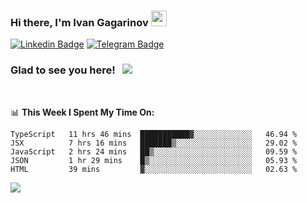 ### Hi there, I'm Ivan Gagarinov <img src="https://media.giphy.com/media/hvRJCLFzcasrR4ia7z/giphy.gif" width="25px">

[![Linkedin Badge](https://img.shields.io/badge/-LinkedIn-0e76a8?style=flat-square&logo=Linkedin&logoColor=white)](https://linkedin.com/in/ivan-gagarinov-142ba3141/)
[![Telegram Badge](https://img.shields.io/badge/-Telegram-0088cc?style=flat-square&logo=Telegram&logoColor=white)](https://t.me/igagarinov)

### Glad to see you here! &nbsp; ![](https://visitor-badge.glitch.me/badge?page_id=dzencot.dzencot)

</br>

📊 **This Week I Spent My Time On:**
<!--START_SECTION:waka-->
```text
TypeScript   11 hrs 46 mins  ███████████▓░░░░░░░░░░░░░   46.94 % 
JSX          7 hrs 16 mins   ███████▒░░░░░░░░░░░░░░░░░   29.02 % 
JavaScript   2 hrs 24 mins   ██▒░░░░░░░░░░░░░░░░░░░░░░   09.59 % 
JSON         1 hr 29 mins    █▒░░░░░░░░░░░░░░░░░░░░░░░   05.93 % 
HTML         39 mins         ▓░░░░░░░░░░░░░░░░░░░░░░░░   02.63 % 
```
<!--END_SECTION:waka-->

[![](https://github-readme-stats.vercel.app/api?username=dzencot&theme=gruvbox)](https://github.com/dzencot)
